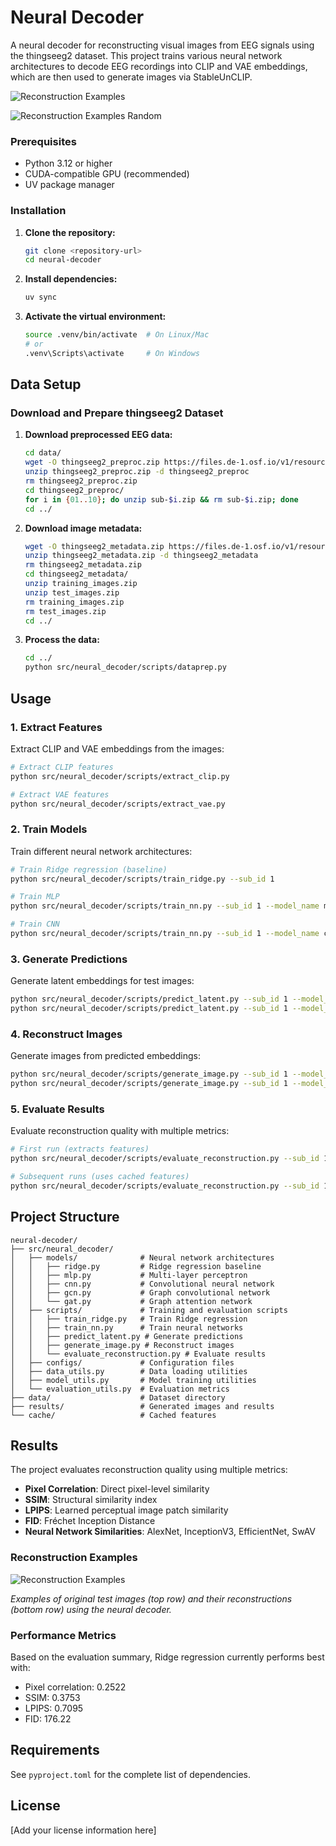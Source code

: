 # Neural Decoder

A neural decoder for reconstructing visual images from EEG signals using the thingseeg2 dataset. This project trains various neural network architectures to decode EEG recordings into CLIP and VAE embeddings, which are then used to generate images via StableUnCLIP.

![Reconstruction Examples](src/neural_decoder/reconstruction_examples.png)

![Reconstruction Examples Random](src/neural_decoder/reconstruction_examples_random.png)

### Prerequisites
- Python 3.12 or higher
- CUDA-compatible GPU (recommended)
- UV package manager

### Installation

1. **Clone the repository:**
   ```bash
   git clone <repository-url>
   cd neural-decoder
   ```

2. **Install dependencies:**
   ```bash
   uv sync
   ```

3. **Activate the virtual environment:**
   ```bash
   source .venv/bin/activate  # On Linux/Mac
   # or
   .venv\Scripts\activate     # On Windows
   ```

## Data Setup

### Download and Prepare thingseeg2 Dataset

1. **Download preprocessed EEG data:**
   ```bash
   cd data/
   wget -O thingseeg2_preproc.zip https://files.de-1.osf.io/v1/resources/anp5v/providers/osfstorage/?zip=
   unzip thingseeg2_preproc.zip -d thingseeg2_preproc
   rm thingseeg2_preproc.zip
   cd thingseeg2_preproc/
   for i in {01..10}; do unzip sub-$i.zip && rm sub-$i.zip; done
   cd ../
   ```

2. **Download image metadata:**
   ```bash
   wget -O thingseeg2_metadata.zip https://files.de-1.osf.io/v1/resources/y63gw/providers/osfstorage/?zip=
   unzip thingseeg2_metadata.zip -d thingseeg2_metadata
   rm thingseeg2_metadata.zip
   cd thingseeg2_metadata/
   unzip training_images.zip
   unzip test_images.zip
   rm training_images.zip
   rm test_images.zip
   cd ../
   ```

3. **Process the data:**
   ```bash
   cd ../
   python src/neural_decoder/scripts/dataprep.py
   ```

## Usage

### 1. Extract Features

Extract CLIP and VAE embeddings from the images:

```bash
# Extract CLIP features
python src/neural_decoder/scripts/extract_clip.py

# Extract VAE features  
python src/neural_decoder/scripts/extract_vae.py
```

### 2. Train Models

Train different neural network architectures:

```bash
# Train Ridge regression (baseline)
python src/neural_decoder/scripts/train_ridge.py --sub_id 1

# Train MLP
python src/neural_decoder/scripts/train_nn.py --sub_id 1 --model_name mlp

# Train CNN
python src/neural_decoder/scripts/train_nn.py --sub_id 1 --model_name cnn
```

### 3. Generate Predictions

Generate latent embeddings for test images:

```bash
python src/neural_decoder/scripts/predict_latent.py --sub_id 1 --model_name ridge
python src/neural_decoder/scripts/predict_latent.py --sub_id 1 --model_name mlp
```

### 4. Reconstruct Images

Generate images from predicted embeddings:

```bash
python src/neural_decoder/scripts/generate_image.py --sub_id 1 --model_name ridge
python src/neural_decoder/scripts/generate_image.py --sub_id 1 --model_name mlp
```

### 5. Evaluate Results

Evaluate reconstruction quality with multiple metrics:

```bash
# First run (extracts features)
python src/neural_decoder/scripts/evaluate_reconstruction.py --sub_id 1 --model_name ridge --extract_features

# Subsequent runs (uses cached features)
python src/neural_decoder/scripts/evaluate_reconstruction.py --sub_id 1 --model_name ridge
```

## Project Structure

```
neural-decoder/
├── src/neural_decoder/
│   ├── models/              # Neural network architectures
│   │   ├── ridge.py         # Ridge regression baseline
│   │   ├── mlp.py           # Multi-layer perceptron
│   │   ├── cnn.py           # Convolutional neural network
│   │   ├── gcn.py           # Graph convolutional network
│   │   └── gat.py           # Graph attention network
│   ├── scripts/             # Training and evaluation scripts
│   │   ├── train_ridge.py   # Train Ridge regression
│   │   ├── train_nn.py      # Train neural networks
│   │   ├── predict_latent.py # Generate predictions
│   │   ├── generate_image.py # Reconstruct images
│   │   └── evaluate_reconstruction.py # Evaluate results
│   ├── configs/             # Configuration files
│   ├── data_utils.py        # Data loading utilities
│   ├── model_utils.py       # Model training utilities
│   └── evaluation_utils.py  # Evaluation metrics
├── data/                    # Dataset directory
├── results/                 # Generated images and results
└── cache/                   # Cached features
```

## Results

The project evaluates reconstruction quality using multiple metrics:

- **Pixel Correlation**: Direct pixel-level similarity
- **SSIM**: Structural similarity index
- **LPIPS**: Learned perceptual image patch similarity
- **FID**: Fréchet Inception Distance
- **Neural Network Similarities**: AlexNet, InceptionV3, EfficientNet, SwAV

### Reconstruction Examples

![Reconstruction Examples](src/neural_decoder/reconstruction_examples.png)

*Examples of original test images (top row) and their reconstructions (bottom row) using the neural decoder.*

### Performance Metrics

Based on the evaluation summary, Ridge regression currently performs best with:
- Pixel correlation: 0.2522
- SSIM: 0.3753
- LPIPS: 0.7095
- FID: 176.22

## Requirements
See `pyproject.toml` for the complete list of dependencies.

## License

[Add your license information here]
